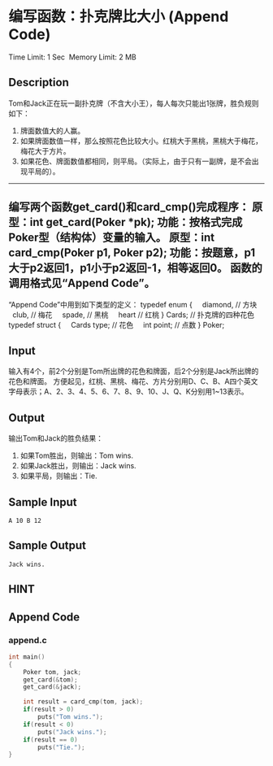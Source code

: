 # 编写函数：扑克牌比大小 (Append Code)
Time Limit: 1 Sec  Memory Limit: 2 MB


## Description
Tom和Jack正在玩一副扑克牌（不含大小王），每人每次只能出1张牌，胜负规则如下：
1. 牌面数值大的人赢。
2. 如果牌面数值一样，那么按照花色比较大小。红桃大于黑桃，黑桃大于梅花，梅花大于方片。
3. 如果花色、牌面数值都相同，则平局。（实际上，由于只有一副牌，是不会出现平局的）。

-----------------------------------------------------------------------------
编写两个函数get_card()和card_cmp()完成程序：
原型：int get_card(Poker *pk);
功能：按格式完成Poker型（结构体）变量的输入。
原型：int card_cmp(Poker p1, Poker p2);
功能：按题意，p1大于p2返回1，p1小于p2返回-1，相等返回0。
函数的调用格式见“Append Code”。
-----------------------------------------------------------------------------
“Append Code”中用到如下类型的定义：
typedef enum
{
    diamond, // 方块
    club,    // 梅花
    spade,   // 黑桃
    heart    // 红桃
} Cards;  // 扑克牌的四种花色
typedef struct
{
    Cards type; // 花色
    int point;  // 点数
} Poker;


## Input
输入有4个，前2个分别是Tom所出牌的花色和牌面，后2个分别是Jack所出牌的花色和牌面。
方便起见，红桃、黑桃、梅花、方片分别用D、C、B、A四个英文字母表示；A、2、3、4、5、6、7、8、9、10、J、Q、K分别用1~13表示。


## Output
输出Tom和Jack的胜负结果：
1. 如果Tom胜出，则输出：Tom wins.
2. 如果Jack胜出，则输出：Jack wins.
3. 如果平局，则输出：Tie.


## Sample Input
```
A 10 B 12
```
## Sample Output
```
Jack wins.
```

## HINT


## Append Code
### append.c
```c
int main()
{
    Poker tom, jack;
    get_card(&tom);
    get_card(&jack);

    int result = card_cmp(tom, jack);
    if(result > 0)
        puts("Tom wins.");
    if(result < 0)
        puts("Jack wins.");
    if(result == 0)
        puts("Tie.");
}
```
